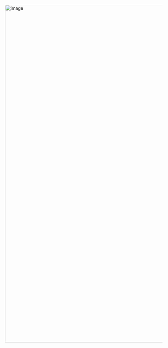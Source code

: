 



<img width="1920" height="1080" alt="image" src="https://github.com/user-attachments/assets/348fb440-efb7-4d13-a9ba-88dd4f8d3b72" />

